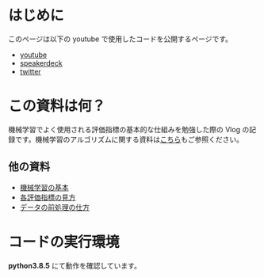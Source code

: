 # はじめに

このページは以下の youtube で使用したコードを公開するページです。

- [youtube](https://www.youtube.com/channel/UCFy3VBvZBeE9bN0F2sxF8rg/videos)
- [speakerdeck](https://speakerdeck.com/k_study)
- [twitter](https://twitter.com/ks_study_ml)

# この資料は何？

機械学習でよく使用される評価指標の基本的な仕組みを勉強した際の Vlog の記録です。機械学習のアルゴリズムに関する資料は[こちら](https://k-datamining.github.io/dm-book/intro.html)もご参照ください。

## 他の資料

- [機械学習の基本](https://k-datamining.github.io/dm-book/intro.html#)
- [各評価指標の見方](https://k-datamining.github.io/dm-book-metrics/intro.html)
- [データの前処理の仕方](https://k-datamining.github.io/dm-book-prep/intro.html)

# コードの実行環境

**python3.8.5** にて動作を確認しています。
